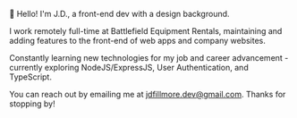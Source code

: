 👋 Hello! I'm J.D., a front-end dev with a design background.

I work remotely full-time at Battlefield Equipment Rentals, maintaining and adding features to the front-end of web apps and company websites.

Constantly learning new technologies for my job and career advancement - currently exploring NodeJS/ExpressJS, User Authentication, and TypeScript.

You can reach out by emailing me at jdfillmore.dev@gmail.com. Thanks for stopping by!

<!---
jd-fillmore/jd-fillmore is a ✨ special ✨ repository because its `README.md` (this file) appears on your GitHub profile.
You can click the Preview link to take a look at your changes.
--->
